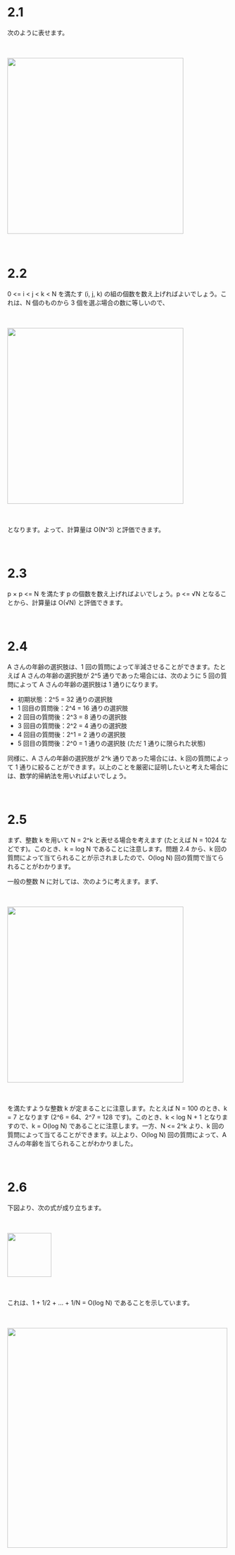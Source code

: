 # 2.1

次のように表せます。

　

<img src=https://github.com/drken1215/book_algorithm_solution/blob/master/fig/sol2-1.png height=400mm>

　

# 2.2

0 <= i < j < k < N を満たす (i, j, k) の組の個数を数え上げればよいでしょう。これは、N 個のものから 3 個を選ぶ場合の数に等しいので、

　

<img src=https://github.com/drken1215/book_algorithm_solution/blob/master/fig/sol2-2.png height=400mm>

　

となります。よって、計算量は O(N^3) と評価できます。



　

# 2.3

p × p <= N を満たす p の個数を数え上げればよいでしょう。p <= √N となることから、計算量は O(√N) と評価できます。



　

# 2.4

A さんの年齢の選択肢は、1 回の質問によって半減させることができます。たとえば A さんの年齢の選択肢が 2^5 通りであった場合には、次のように 5 回の質問によって A さんの年齢の選択肢は 1 通りになります。



- 初期状態：2^5 = 32 通りの選択肢
- 1 回目の質問後：2^4 = 16 通りの選択肢
- 2 回目の質問後：2^3 = 8 通りの選択肢
- 3 回目の質問後：2^2 = 4 通りの選択肢
- 4 回目の質問後：2^1 = 2 通りの選択肢
- 5 回目の質問後：2^0 = 1 通りの選択肢 (ただ 1 通りに限られた状態)



同様に、A さんの年齢の選択肢が 2^k 通りであった場合には、k 回の質問によって 1 通りに絞ることができます。以上のことを厳密に証明したいと考えた場合には、数学的帰納法を用いればよいでしょう。



　

# 2.5

まず、整数 k を用いて N = 2^k と表せる場合を考えます (たとえば N = 1024 などです)。このとき、k = log N であることに注意します。問題 2.4 から、k 回の質問によって当てられることが示されましたので、O(log N) 回の質問で当てられることがわかります。

一般の整数 N に対しては、次のように考えます。まず、

　

<img src=https://github.com/drken1215/book_algorithm_solution/blob/master/fig/sol2-5-1.png height=400mm>

　

を満たすような整数 k が定まることに注意します。たとえば N = 100 のとき、k = 7 となります (2^6 = 64、2^7 = 128 です)。このとき、k < log N + 1 となりますので、k = O(log N) であることに注意します。一方、N <= 2^k より、k 回の質問によって当てることができます。以上より、O(log N) 回の質問によって、A さんの年齢を当てられることがわかりました。



　

# 2.6

下図より、次の式が成り立ちます。

　

<img src=https://github.com/drken1215/book_algorithm_solution/blob/master/fig/sol2-6-2.png height=100mm>

　

これは、1 + 1/2 + … + 1/N = O(log N) であることを示しています。

　

<img src=https://github.com/drken1215/book_algorithm_solution/blob/master/fig/sol2-6-1.png width=500mm>

　

